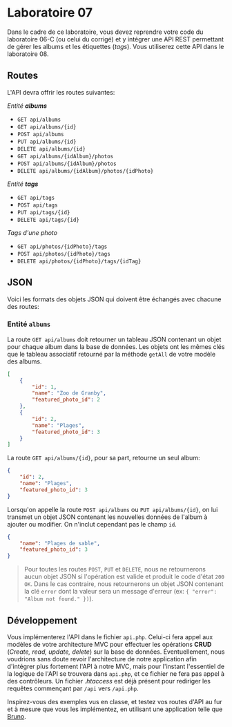 # Laboratoire 07

Dans le cadre de ce laboratoire, vous devez reprendre votre code du laboratoire 06-C (ou celui du corrigé) et y intégrer une API REST permettant de gérer les albums et les étiquettes (*tags*). Vous utiliserez cette API dans le laboratoire 08.

## Routes

L'API devra offrir les routes suivantes:

*Entité **albums***

* `GET api/albums`
* `GET api/albums/{id}`
* `POST api/albums`
* `PUT api/albums/{id}`
* `DELETE api/albums/{id}`
* `GET api/albums/{idAlbum}/photos`
* `POST api/albums/{idAlbum}/photos`
* `DELETE api/albums/{idAlbum}/photos/{idPhoto}`

*Entité **tags***

* `GET api/tags`
* `POST api/tags`
* `PUT api/tags/{id}`
* `DELETE api/tags/{id}`

*Tags d'une photo*

* `GET api/photos/{idPhoto}/tags`
* `POST api/photos/{idPhoto}/tags`
* `DELETE api/photos/{idPhoto}/tags/{idTag}`

## JSON

Voici les formats des objets JSON qui doivent être échangés avec chacune des routes:

### Entité `albums`

La route `GET api/albums` doit retourner un tableau JSON contenant un objet pour chaque album dans la base de données. Les objets ont les mêmes clés que le tableau associatif retourné par la méthode `getAll` de votre modèle des albums.

```json
[
    {
        "id": 1,
        "name": "Zoo de Granby",
        "featured_photo_id": 2
    },
    {
        "id": 2,
        "name": "Plages",
        "featured_photo_id": 3
    }
]
```

La route `GET api/albums/{id}`, pour sa part, retourne un seul album:

```json
{
    "id": 2,
    "name": "Plages",
    "featured_photo_id": 3
}
```

Lorsqu'on appelle la route `POST api/albums` ou `PUT api/albums/{id}`, on lui transmet un objet JSON contenant les nouvelles données de l'album à ajouter ou modifier. On n'inclut cependant pas le champ `id`.

```json
{
    "name": "Plages de sable",
    "featured_photo_id": 3
}
```

> Pour toutes les routes `POST`, `PUT` et `DELETE`, nous ne retournerons aucun objet JSON si l'opération est valide et produit le code d'état `200 OK`. Dans le cas contraire, nous retournerons un objet JSON contenant la clé `error` dont la valeur sera un message d'erreur (ex: `{ "error": "Album not found." })`).

## Développement

Vous implémenterez l'API dans le fichier `api.php`. Celui-ci fera appel aux modèles de votre architecture MVC pour effectuer les opérations **CRUD** (*Create, read, update, delete*) sur la base de données. Éventuellement, nous voudrions sans doute revoir l'architecture de notre application afin d'intégrer plus fortement l'API à notre MVC, mais pour l'instant l'essentiel de la logique de l'API se trouvera dans `api.php`, et ce fichier ne fera pas appel à des contrôleurs. Un fichier *.htaccess* est déjà présent pour rediriger les requêtes commençant par `/api` vers `/api.php`.

Inspirez-vous des exemples vus en classe, et testez vos routes d'API au fur et à mesure que vous les implémentez, en utilisant une application telle que [Bruno](https://www.usebruno.com/).
